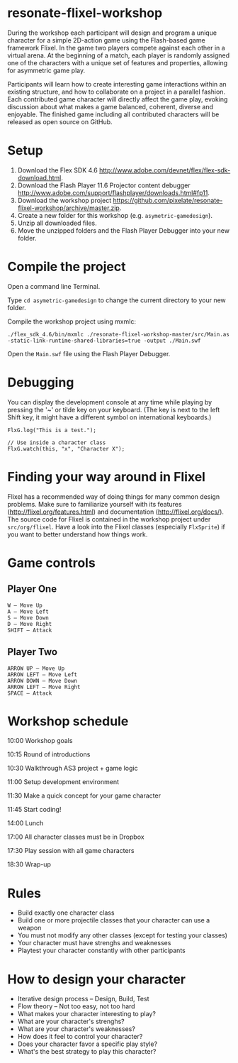 resonate-flixel-workshop
========================

During the workshop each participant will design and program a unique character for a simple 2D-action game using the Flash-based game framework Flixel. In the game two players compete against each other in a virtual arena. At the beginning of a match, each player is randomly assigned one of the characters with a unique set of features and properties, allowing for asymmetric game play.

Participants will learn how to create interesting game interactions within an existing structure, and how to collaborate on a project in a parallel fashion. Each contributed game character will directly affect the game play, evoking discussion about what makes a game balanced, coherent, diverse and enjoyable. The finished game including all contributed characters will be released as open source on GitHub.

# Setup

1. Download the Flex SDK 4.6 http://www.adobe.com/devnet/flex/flex-sdk-download.html.
2. Download the Flash Player 11.6 Projector content debugger http://www.adobe.com/support/flashplayer/downloads.html#fp11.
3. Download the workshop project https://github.com/pixelate/resonate-flixel-workshop/archive/master.zip.
4. Create a new folder for this workshop (e.g. ```asymetric-gamedesign```).
5. Unzip all downloaded files.
6. Move the unzipped folders and the Flash Player Debugger into your new folder.

# Compile the project

Open a command line Terminal.

Type ```cd asymetric-gamedesign``` to change the current directory to your new folder.

Compile the workshop project using mxmlc:
```
./flex_sdk_4.6/bin/mxmlc ./resonate-flixel-workshop-master/src/Main.as -static-link-runtime-shared-libraries=true -output ./Main.swf
```

Open the ```Main.swf``` file using the Flash Player Debugger.

# Debugging

You can display the development console at any time while playing by pressing the '~' or tilde key on your keyboard. (The key is next to the left Shift key, it might have a different symbol on international keyboards.)

```
FlxG.log("This is a test.");

// Use inside a character class
FlxG.watch(this, "x", "Character X");
```

# Finding your way around in Flixel

Flixel has a recommended way of doing things for many common design problems. Make sure to familiarize   yourself with its features (http://flixel.org/features.html) and documentation (http://flixel.org/docs/). The source code for Flixel is contained in the workshop project under ```src/org/flixel```. Have a look into the Flixel classes (especially ```FlxSprite```) if you want to better understand how things work.

# Game controls

## Player One

```
W – Move Up
A – Move Left
S – Move Down
D – Move Right
SHIFT – Attack
```

## Player Two

```
ARROW UP – Move Up
ARROW LEFT – Move Left
ARROW DOWN – Move Down
ARROW LEFT – Move Right
SPACE – Attack
```

# Workshop schedule

10:00 Workshop goals

10:15 Round of introductions

10:30 Walkthrough AS3 project + game logic

11:00 Setup development environment

11:30 Make a quick concept for your game character

11:45 Start coding!

14:00 Lunch

17:00 All character classes must be in Dropbox

17:30 Play session with all game characters

18:30 Wrap-up

# Rules

* Build exactly one character class
* Build one or more projectile classes that your character can use a weapon
* You must not modify any other classes (except for testing your classes)
* Your character must have strenghs and weaknesses
* Playtest your character constantly with other participants

# How to design your character

* Iterative design process – Design, Build, Test
* Flow theory – Not too easy, not too hard
* What makes your character interesting to play?
* What are your character's strenghs?
* What are your character's weaknesses?
* How does it feel to control your character?
* Does your character favor a specific play style?
* What's the best strategy to play this character?
